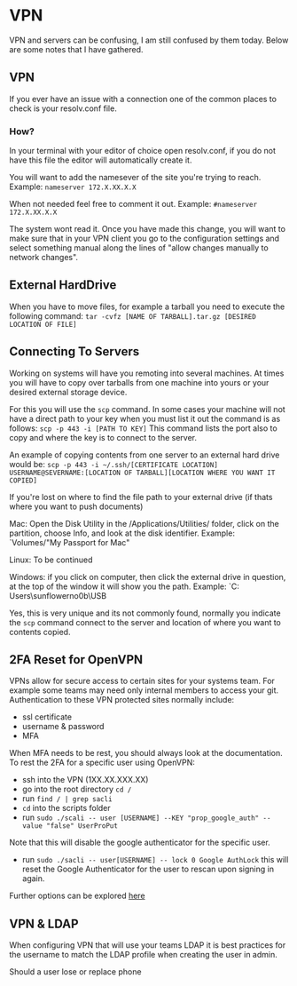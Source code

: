 # VPN
VPN and servers can be confusing, I am still confused by them today. Below are some notes that I have gathered.


## VPN
If you ever have an issue with a connection one of the 
common places to check is your resolv.conf file. 

### How?
In your terminal with your editor of choice open resolv.conf, if you do not have this file the editor will automatically create it. 

You will want to add the namesever of the site you're trying to reach. Example:
`nameserver 172.X.XX.X.X`

When not needed feel free to comment it out. Example:
`#nameserver 172.X.XX.X.X`


The system wont read it. Once you have made this change, 
you will want  to make sure that in your VPN client you 
go to the configuration settings and select something
 manual along the lines of "allow changes manually to
 network changes".

 ## External HardDrive 
 When you have to move files, for example a tarball you
 need to execute the following command:
 `tar -cvfz [NAME OF TARBALL].tar.gz [DESIRED LOCATION OF FILE]`

## Connecting To Servers 
Working on systems will have you remoting into several 
machines. At times you will have to copy over tarballs
from one machine into yours or your desired external
storage device.

For this you will use the `scp` command. In some cases 
your machine will not have a direct path to your key when
you must list it out the command is as follows:
`scp -p 443 -i [PATH TO KEY]` This command lists the port 
also to copy and where the key is to connect to the server.

An example of copying contents from one server to an 
external hard drive would be:
`scp -p 443 -i ~/.ssh/[CERTIFICATE LOCATION] USERNAME@SEVERNAME:[LOCATION OF TARBALL][LOCATION WHERE YOU WANT IT COPIED]`

If you're lost on where to find the file path to your 
external drive (if thats where you want to push documents)

Mac: Open the Disk Utility in the /Applications/Utilities/ folder, click on the partition, choose Info, and look at the disk identifier. Example: `Volumes/"My Passport for Mac"

Linux: To be continued 

Windows: if you click on computer, then click the external
drive in question, at the top of the window it will show
you the path. Example: `C: Users\sunflowerno0b\USB


Yes, this is very unique and its not commonly found, 
normally you indicate the `scp` command connect to the 
server and location of where you want to contents copied. 

## 2FA Reset for OpenVPN
VPNs allow for secure access to certain sites for your 
systems team. For example some teams may need only 
internal members to access your git. Authentication to 
these VPN protected sites normally include: 

+ ssl certificate 
+ username & password
+ MFA

When MFA needs to be rest, you should always look at the 
documentation.  To rest the 2FA for a specific user using OpenVPN:

+ ssh into the VPN (1XX.XX.XXX.XX)
+ go into the root directory `cd /`
+ run `find / | grep sacli `
+  `cd` into the scripts folder
+ run `sudo ./scali -- user [USERNAME] --KEY "prop_google_auth" -- value "false" UserProPut`


Note that this will disable the google authenticator for 
the specific user.


+ run `sudo ./sacli -- user[USERNAME] -- lock 0 Google AuthLock` this will reset the Google Authenticator for the user to rescan upon signing in again. 


Further options can be explored [here](https://openvpn.net/vpn-server-resources/google-authenticator-multi-factor-authentication/)
## VPN & LDAP
When configuring VPN that will use your teams LDAP it is best practices for the username to match the LDAP profile 
when creating the user in admin. 

Should a user 
lose or replace phone
